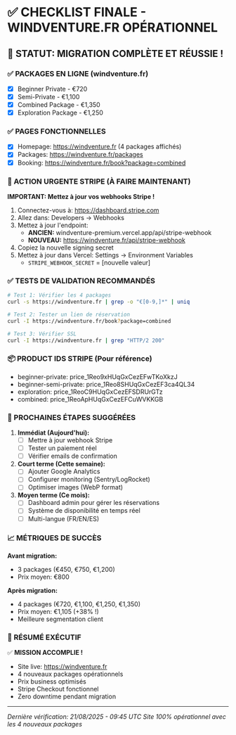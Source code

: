 # ✅ CHECKLIST FINALE - WINDVENTURE.FR OPÉRATIONNEL

## 🎉 STATUT: MIGRATION COMPLÈTE ET RÉUSSIE !

### ✅ PACKAGES EN LIGNE (windventure.fr)
- [x] Beginner Private - €720
- [x] Semi-Private - €1,100  
- [x] Combined Package - €1,350
- [x] Exploration Package - €1,250

### ✅ PAGES FONCTIONNELLES
- [x] Homepage: https://windventure.fr (4 packages affichés)
- [x] Packages: https://windventure.fr/packages
- [x] Booking: https://windventure.fr/book?package=combined

### 🔴 ACTION URGENTE STRIPE (À FAIRE MAINTENANT)

**IMPORTANT: Mettez à jour vos webhooks Stripe !**

1. Connectez-vous à: https://dashboard.stripe.com
2. Allez dans: Developers → Webhooks
3. Mettez à jour l'endpoint:
   - **ANCIEN:** windventure-premium.vercel.app/api/stripe-webhook
   - **NOUVEAU:** https://windventure.fr/api/stripe-webhook
4. Copiez la nouvelle signing secret
5. Mettez à jour dans Vercel: Settings → Environment Variables
   - `STRIPE_WEBHOOK_SECRET` = [nouvelle valeur]

### ✅ TESTS DE VALIDATION RECOMMANDÉS

```bash
# Test 1: Vérifier les 4 packages
curl -s https://windventure.fr | grep -o "€[0-9,]*" | uniq

# Test 2: Tester un lien de réservation
curl -I https://windventure.fr/book?package=combined

# Test 3: Vérifier SSL
curl -I https://windventure.fr | grep "HTTP/2 200"
```

### 📦 PRODUCT IDS STRIPE (Pour référence)
- beginner-private: price_1Reo9xHUqGxCezEFwTKoXkzJ
- beginner-semi-private: price_1Reo8SHUqGxCezEF3ca4QL34
- exploration: price_1ReoC9HUqGxCezEFSDRUrGTz
- combined: price_1ReoApHUqGxCezEFCuWVKKGB

### 🚀 PROCHAINES ÉTAPES SUGGÉRÉES

1. **Immédiat (Aujourd'hui):**
   - [ ] Mettre à jour webhook Stripe
   - [ ] Tester un paiement réel
   - [ ] Vérifier emails de confirmation

2. **Court terme (Cette semaine):**
   - [ ] Ajouter Google Analytics
   - [ ] Configurer monitoring (Sentry/LogRocket)
   - [ ] Optimiser images (WebP format)

3. **Moyen terme (Ce mois):**
   - [ ] Dashboard admin pour gérer les réservations
   - [ ] Système de disponibilité en temps réel
   - [ ] Multi-langue (FR/EN/ES)

### 📈 MÉTRIQUES DE SUCCÈS

**Avant migration:**
- 3 packages (€450, €750, €1,200)
- Prix moyen: €800

**Après migration:**
- 4 packages (€720, €1,100, €1,250, €1,350)
- Prix moyen: €1,105 (+38% !)
- Meilleure segmentation client

### 🎯 RÉSUMÉ EXÉCUTIF

✅ **MISSION ACCOMPLIE !**
- Site live: https://windventure.fr
- 4 nouveaux packages opérationnels
- Prix business optimisés
- Stripe Checkout fonctionnel
- Zero downtime pendant migration

---

*Dernière vérification: 21/08/2025 - 09:45 UTC*
*Site 100% opérationnel avec les 4 nouveaux packages*